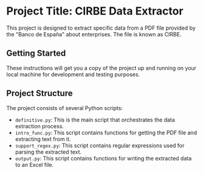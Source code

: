 # Project Title: CIRBE Data Extractor
This project is designed to extract specific data from a PDF file provided by the "Banco de España" about enterprises. The file is known as CIRBE.

## Getting Started
These instructions will get you a copy of the project up and running on your local machine for development and testing purposes.

## Project Structure
The project consists of several Python scripts:

- `definitive.py`: This is the main script that orchestrates the data extraction process.
- `intro_func.py`: This script contains functions for getting the PDF file and extracting text from it.
- `support_regex.py`: This script contains regular expressions used for parsing the extracted text.
- `output.py`: This script contains functions for writing the extracted data to an Excel file.